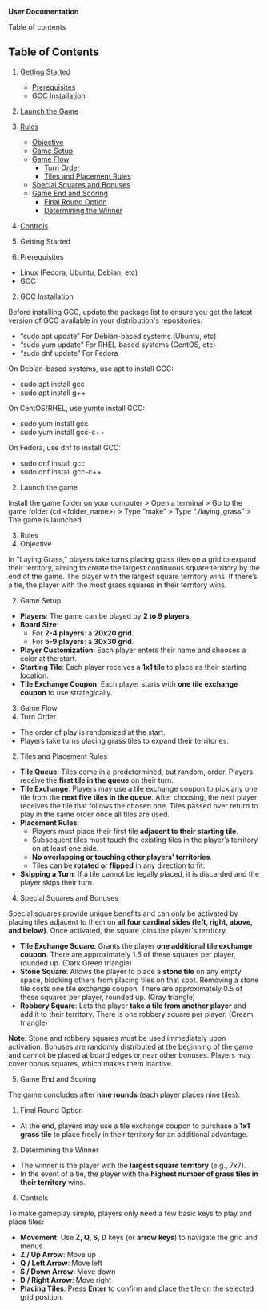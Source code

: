 **User
Documentation**

<a name="_page1_x72.00_y72.00"></a>Table of contents

## Table of Contents
1. [Getting Started](#getting-started)
   - [Prerequisites](#prerequisites)
   - [GCC Installation](#gcc-installation)
2. [Launch the Game](#launch-the-game)
3. [Rules](#rules)
   - [Objective](#objective)
   - [Game Setup](#game-setup)
   - [Game Flow](#game-flow)
      - [Turn Order](#turn-order)
      - [Tiles and Placement Rules](#tiles-and-placement-rules)
   - [Special Squares and Bonuses](#special-squares-and-bonuses)
   - [Game End and Scoring](#game-end-and-scoring)
      - [Final Round Option](#final-round-option)
      - [Determining the Winner](#determining-the-winner)
4. [Controls](#controls)


1. Getting<a name="_page2_x72.00_y333.83"></a> Started
2. Prerequisites
- <a name="_page2_x72.00_y393.54"></a>Linux (Fedora, Ubuntu, Debian, etc)
- GCC
2. GCC<a name="_page2_x72.00_y490.24"></a> Installation

Before installing GCC, update the package list to ensure you get the latest version of GCC available in your distribution's repositories.

- “sudo apt update” For Debian-based systems (Ubuntu, etc)
- “sudo yum update” For RHEL-based systems (CentOS, etc)
- “sudo dnf update” For Fedora

On Debian-based systems, use apt to install GCC:

- sudo apt install gcc
- sudo apt install g++

On CentOS/RHEL, use yumto install GCC:

- sudo yum install gcc
- sudo yum install gcc-c++

On Fedora, use dnf to install GCC:

- sudo dnf install gcc
- sudo dnf install gcc-c++
2. Launch<a name="_page3_x72.00_y263.24"></a> the game

Install the game folder on your computer > Open a terminal > Go to the game folder (cd <folder\_name>) > Type “make” > Type “./laying\_grass” > The game is launched

3. Rules
1. <a name="_page3_x72.00_y381.13"></a>Objective

<a name="_page3_x72.00_y426.29"></a>In "Laying Grass," players take turns placing grass tiles on a grid to expand their territory, aiming to create the largest continuous square territory by the end of the game. The player with the largest square territory wins. If there’s a tie, the player with the most grass squares in their territory wins.

2. Game<a name="_page3_x72.00_y536.98"></a> Setup
- **Players**: The game can be played by **2 to 9 players**.
- **Board Size**:
  - For **2-4 players**: a **20x20 grid**.
  - For **5-9 players**: a **30x30 grid**.
- **Player Customization**: Each player enters their name and chooses a color at the start.
- **Starting Tile**: Each player receives a **1x1 tile** to place as their starting location.
- **Tile Exchange Coupon**: Each player starts with **one tile exchange coupon** to use strategically.
3. Game<a name="_page4_x72.00_y72.00"></a> Flow
1. Turn<a name="_page4_x72.00_y94.51"></a> Order
- The order of play is randomized at the start.
- Players take turns placing grass tiles to expand their territories.
2. Tiles<a name="_page4_x72.00_y173.47"></a> and Placement Rules
- **Tile Queue**: Tiles come in a predetermined, but random, order. Players receive the **first tile in the queue** on their turn.
- **Tile Exchange**: Players may use a tile exchange coupon to pick any one tile from the **next five tiles in the queue**. After choosing, the next player receives the tile that follows the chosen one. Tiles passed over return to play in the same order once all tiles are used.
- **Placement Rules**:
  - Players must place their first tile **adjacent to their starting tile**.
  - Subsequent tiles must touch the existing tiles in the player’s territory on at least one side.
  - **No overlapping or touching other players' territories**.
  - Tiles can be **rotated or flipped** in any direction to fit.
- **Skipping a Turn**: If a tile cannot be legally placed, it is discarded and the player skips their turn.
4. Special<a name="_page4_x72.00_y418.99"></a> Squares and Bonuses

Special squares provide unique benefits and can only be activated by placing tiles adjacent to them on **all four cardinal sides (left, right, above, and below)**. Once activated, the square joins the player's territory.

- **Tile Exchange Square**: Grants the player **one additional tile exchange coupon**. There are approximately 1.5 of these squares per player, rounded up. (Dark Green triangle)
- **Stone Square**: Allows the player to place a **stone tile** on any empty space, blocking others from placing tiles on that spot. Removing a stone tile costs one tile exchange coupon. There are approximately 0.5 of these squares per player, rounded up. (Gray triangle)
- **Robbery Square**: Lets the player **take a tile from another player** and add it to their territory. There is one robbery square per player. (Cream triangle)

**Note**: Stone and robbery squares must be used immediately upon activation. Bonuses are randomly distributed at the beginning of the game and cannot be placed at board edges or near other bonuses. Players may cover bonus squares, which makes them inactive.

5. Game<a name="_page5_x72.00_y72.00"></a> End and Scoring

The game concludes after **nine rounds** (each player places nine tiles).

1. Final<a name="_page5_x72.00_y129.06"></a> Round Option
- At the end, players may use a tile exchange coupon to purchase a **1x1 grass tile** to place freely in their territory for an additional advantage.
2. Determining<a name="_page5_x72.00_y200.02"></a> the Winner
- The winner is the player with the **largest square territory** (e.g., 7x7).
- In the event of a tie, the player with the **highest number of grass tiles in their territory** wins.
4. Controls

<a name="_page5_x72.00_y300.07"></a>To make gameplay simple, players only need a few basic keys to play and place tiles:

- **Movement**: Use **Z, Q, S, D** keys (or **arrow keys**) to navigate the grid and menus.
- **Z / Up Arrow**: Move up
- **Q / Left Arrow**: Move left
- **S / Down Arrow**: Move down
- **D / Right Arrow**: Move right
- **Placing Tiles**: Press **Enter** to confirm and place the tile on the selected grid position.
